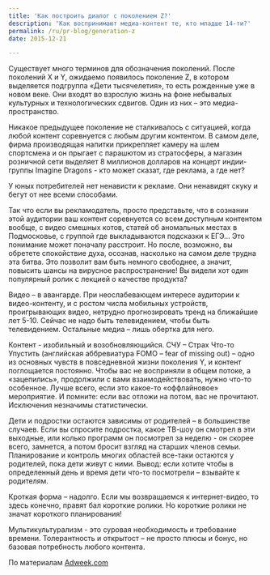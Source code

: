 ```yaml
---
title: 'Как построить диалог с поколением Z?'
description: 'Как воспринимают медиа-контент те, кто младше 14-ти?'
permalink: /ru/pr-blog/generation-z
date: 2015-12-21

---
```


Существует много терминов для обозначения поколений. После поколений X и Y, ожидаемо появилось поколение  Z,  в котором выделяется подгруппа «Дети тысячелетия», то  есть рожденные уже в новом веке. Они входят во взрослую жизнь на фоне небывалых культурных и технологических сдвигов. Один из них – это медиа-пространство.

Никакое предыдущее поколение не сталкивалось с ситуацией, когда любой контент соревнуется с любым другим контентом. В самом деле, фирма производящая напитки прикрепляет камеру на шлем спортсмена и он прыгает с парашютом из стратосферы, а магазин розничной сети выделяет 8 миллионов долларов на концерт индии-группы Imagine Dragons  - кто может сказат, где реклама, а где нет?

У юных потребителей нет ненависти к рекламе. Они ненавидят скуку и бегут от нее всеми способами.

Так что если вы рекламодатель, просто представьте, что в сознании этой аудитории ваш контент соревнуется со всем доступным контентом вообще, с видео смешных котов, статей об аномальных местах в Подмосковье, с группой где выкладываются подсказки к ЕГЭ… Это понимание может поначалу расстроит. Но после, возможно, вы обретете спокойствие духа, осознав, насколько на самом деле трудна эта битва. Это позволит вам быть немного свободнее, а значит, повысить шансы на вирусное распространение! Вы видели хот один популярный ролик с лекцией о качестве продукта?

Видео – в авангарде. При неослабевающем интересе аудитории к видео-контенту, и с ростом числа мобильных устройств, проигрывающих видео, нетрудно прогнозировать тренд на ближайшие лет 5-10. Сейчас не надо быть телевидением, чтобы быть телевидением. Остальные медиа – лишь обертка для него.

Контент  - изобильный и возобновляющийся. СЧУ – Страх Что-то Упустить (английская аббревиатура FOMO – fear of missing out) – одно из основных чувств в повседневной жизни поколения Y, и контент поглощается постоянно. Чтобы вас не восприняли в общем потоке, а «зацепились», продолжили с вами взаимодействовать, нужно что-то особенное. Лучше всего, если это какое-то «оффлайновое» мероприятие. И помните: если вас отложи на потом, вас не прочитают. Исключения незначимы статистически.

Дети и подростки остаются зависимы от родителей – в большинстве случаев. Если вы спросите подростка, какое ТВ-шоу он смотрел в эти выходные, или колько программ он посмотрел за неделю - он скорее всего, замнется, а потом бросит взгляд на старших членов семьи. Планирование и контроль многих областей все-таки остаются у родителей, пока дети живут с ними. Вывод: если хотите чтобы в определенный день и время дети  что-то посмотрели – взывайте к родителям.

Кроткая форма – надолго. Если мы возвращаемся к интернет-видео, то здесь конечно, правят бал короткие ролики. Но короткие ролики  не значат короткого планирования!

 Мультикультурализм - это суровая необходимость и требование времени. Толерантность и открытост – не просто плюсы и бонус, но базовая  потребность любого контента.

По материалам <a href="http://www.adweek.com/news/advertising-branding/six-tips-talking-post-generation-163046">Adweek.com</a>

